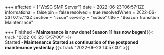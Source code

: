 +++
affected = ["WoSC SMP Server"]
date = 2022-06-23T06:57:12Z
informational = false
pin = false
resolved = true
resolvedWhen = 2022-06-23T07:57:12Z
section = "issue"
severity = "notice"
title = "Season Transition Maintenance"

+++
Finished - **Maintenance is now done! Season 11 has now begun!**{{< track "2022-06-23 15:57:00" >}}  
Started - **Maintenance Started as continuation of the postponed maintenance yesterday** {{< track "2022-06-23 14:57:00" >}}